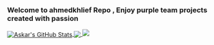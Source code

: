 ### Welcome to ahmedkhlief Repo , Enjoy purple team projects created with passion  ###
<a href="http://shells.systems">
  <img align="center" src="https://github-readme-stats.vercel.app/api?username=ahmedkhlief&show_icons=true&line_height=33&count_private=true&theme=dark" alt="Askar's GitHub Stats" />
</a>
<a href="https://shells.systems">
  <img align="center" src="https://github-readme-stats.vercel.app/api/top-langs/?username=ahmedkhlief&&hide=cmake&langs_count=4&line_height=35&theme=dark" />
</a>
<a href="https://twitter.com/mohammadaskar2">
  <img src="https://img.shields.io/twitter/follow/ahmed_khlief?style=for-the-badge&logo=twitter&&labelColor=1f1f1f&color=5fffaf" />
</a>

